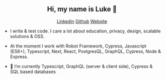 <h2 align="center">Hi, my name is Luke 👋</h2>   

<p align="center"> 
 <a margin='5px'  target="_blank" rel="noopener noreferrer" href="https://www.linkedin.com/in/lukehowsam/">Linkedin</a> 
  <a margin='5px' target="_blank" rel="noopener noreferrer" href="https://twitter.com/LukeH_1999>Twitter</a> 

 <a margin='5px' target="_blank" rel="noopener noreferrer" href="https://github.com/luke-h1/">Github</a> 
 <a margin='5px' target="_blank"
rel="noopener noreferrer" href="https://lhowsam.com">Website</a> 
</p> 

- I write & test code. I care a lot about education, privacy, design, scalable solutions & OSS. 

- At the moment I work with Robot Framework, Cypress, Javascript (ES6+), Typescript, Next, React, PostgresQL, GraphQL, Cypress, Node & Express. 

- 🌱 I’m currently Typescript, GraphQL (server & client side), Cypress & SQL based databases
